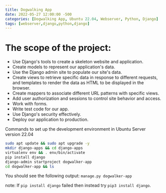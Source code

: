 ```yaml
---
title: Dogwalking App
date: 2022-05-27 12:00:00 -500
categories: [Dogwalking App, Ubuntu 22.04, Webserver, Python, Django]
tags: [webserver,django,python,django]
---
```


# The scope of the project:


 * Use Django's tools to create a skeleton website and application.
 * Create models to represent our application's data.
 * Use the Django admin site to populate our site's data.
 * Create views to retrieve specific data in response to different requests, and templates to render the data as HTML to be displayed in the browser.
 * Create mappers to associate different URL patterns with specific views.
 * Add user authorization and sessions to control site behavior and access.
 * Work with forms.
 * Write test code for our app.
 * Use Django's security effectively.
 * Deploy our application to production.



Commands to set up the development environment in Ubuntu Server version 22.04


```bash
sudo apt update && sudo apt upgrade -y
mkdir django-apps && cd django-apps
virtualenv env && . env/bin/activate
pip install django
django-admin startproject dogwalker-app
cd dogwalker-app && ls
```

You should see the following output: `manage.py dogwalker-app`

note: If `pip install django` failed then instead try `pip3 install django`.